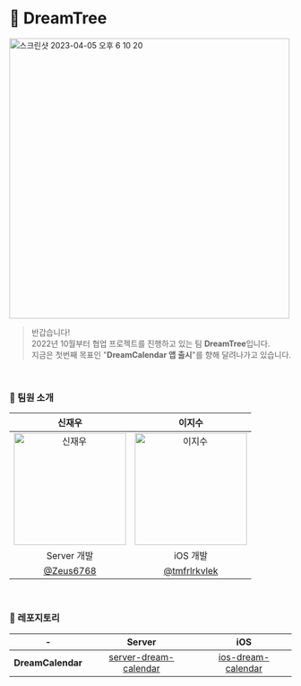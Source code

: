 
# 🌳 DreamTree
<img width="500" alt="스크린샷 2023-04-05 오후 6 10 20" src="https://user-images.githubusercontent.com/64150179/230036171-3522ddb6-5546-41c6-bed0-fb769f0ec092.png">

> 반갑습니다! <br>
> 2022년 10월부터 협업 프로젝트를 진행하고 있는 팀 **DreamTree**입니다. <br>
> 지금은 첫번째 목표인 "**DreamCalendar 앱 출시**"를 향해 달려나가고 있습니다.

<br>

### 👥 팀원 소개

|신재우|이지수|
|:-:|:-:|
|<img width="200" alt="신재우" src="https://user-images.githubusercontent.com/64150179/230032527-5391c44c-2fb5-4ebc-b243-e609924f1cf1.png">|<img width="200" alt="이지수" src="https://user-images.githubusercontent.com/64150179/230032519-30ce0a39-f0c3-483f-bf13-4a57801c9b41.png">|
|Server 개발|iOS 개발|
|[@Zeus6768](https://github.com/Zeus6768)|[@tmfrlrkvlek](https://github.com/tmfrlrkvlek)|

<br>

### 🔗 레포지토리

|-|Server|iOS|
|:-:|:-:|:-:|
|**DreamCalendar**|[server-dream-calendar](https://github.com/kau-dreamtree/server-dream-calendar)|[ios-dream-calendar](https://github.com/kau-dreamtree/ios-dream-calendar)|
